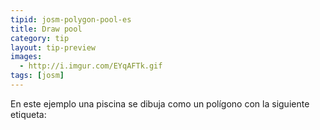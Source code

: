 ```yaml
---
tipid: josm-polygon-pool-es
title: Draw pool
category: tip
layout: tip-preview
images:
  - http://i.imgur.com/EYqAFTk.gif
tags: [josm]
---
```

En este ejemplo una piscina se dibuja como un polígono con la siguiente etiqueta:
